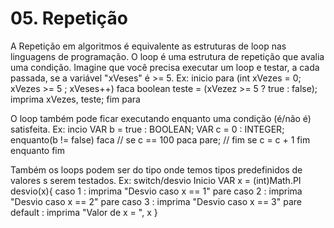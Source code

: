 # 05. Repetição
A Repetição em algoritmos é equivalente as estruturas de loop nas linguagens de programação.
O loop é uma estrutura de repetição que avalia uma condição.
Imagine que você precisa executar um loop e testar, a cada passada, se a variável "xVeses" é >= 5.
Ex:
inicio
para (int xVezes = 0; xVezes >= 5 ; xVeses++) faca
    boolean teste = (xVezez >= 5 ? true : false);
    imprima xVezes, teste;
fim para

O loop também pode ficar executando enquanto uma condição (é/não é) satisfeita.
Ex:
incio
VAR b = true : BOOLEAN;
VAR c = 0 : INTEGER;
    enquanto(b != false) faca
        // se c == 100 paca
            pare;
        // fim se
    c = c + 1
    fim enquanto
fim

Também os loops podem ser do tipo onde temos tipos predefinidos de valores s serem testados.
Ex: switch/desvio
Inicio
VAR x = (int)Math.PI
desvio(x){
    caso 1 : imprima "Desvio caso x == 1"
    pare
    caso 2 : imprima "Desvio caso x == 2"
    pare
    caso 3 : imprima "Desvio caso x == 3"
    pare
    default : imprima "Valor de x = ", x
}
